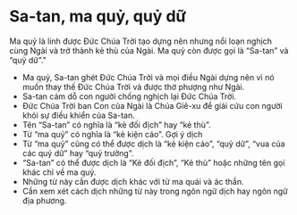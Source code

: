 # Sa-tan, ma quỷ, quỷ dữ

Ma quỷ là linh được Đức Chúa Trời tạo dựng nên nhưng nổi loạn nghịch cùng Ngài và trở thành kẻ thù của Ngài. Ma quỷ còn được gọi là “Sa-tan” và “quỷ dữ”."
- Ma quỷ, Sa-tan ghét Đức Chúa Trời và mọi điều Ngài dựng nên vì nó muốn thay thế Đức Chúa Trời và được thờ phượng như Ngài. 
- Sa-tan cám dỗ con người chống nghịch lại Đức Chúa Trời. 
- Đức Chúa Trời ban Con của Ngài là Chúa Giê-xu để giải cứu con người khỏi sự điều khiển của Sa-tan. 
- Tên “Sa-tan” có nghĩa là “kẻ đối địch” hay “kẻ thù”. 
- Từ “ma quỷ” có nghĩa là “kẻ kiện cáo”. 
Gợi ý dịch 
- Từ “ma quỷ” cũng có thể được dịch là “kẻ kiện cáo”, “quỷ dữ”, “vua của các quỷ dữ” hay “quỷ trưởng”. 
- “Sa-tan” có thể được dịch là “Kẻ đối địch”, “Kẻ thù” hoặc những tên gọi khác chỉ về ma quỷ. 
- Những từ này cần được dịch khác với từ ma quái và ác thần. 
- Cần xem xét cách dịch những từ này trong ngôn ngữ dịch hay ngôn ngữ địa phương.

